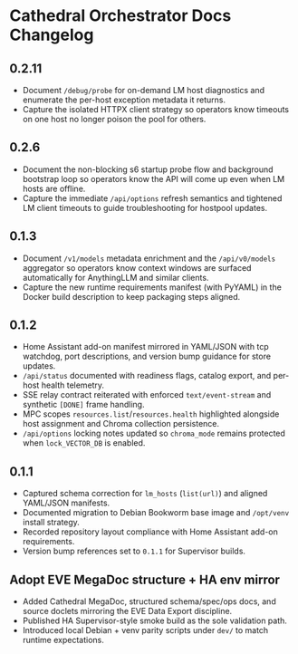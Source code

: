 # Cathedral Orchestrator Docs Changelog

## 0.2.11
- Document `/debug/probe` for on-demand LM host diagnostics and enumerate the per-host exception metadata it returns.
- Capture the isolated HTTPX client strategy so operators know timeouts on one host no longer poison the pool for others.

## 0.2.6
- Document the non-blocking s6 startup probe flow and background bootstrap loop so operators know the API will come up even when LM hosts are offline.
- Capture the immediate `/api/options` refresh semantics and tightened LM client timeouts to guide troubleshooting for hostpool updates.

## 0.1.3
- Document `/v1/models` metadata enrichment and the `/api/v0/models` aggregator so operators know context windows are surfaced
  automatically for AnythingLLM and similar clients.
- Capture the new runtime requirements manifest (with PyYAML) in the Docker build description to keep packaging steps aligned.

## 0.1.2
- Home Assistant add-on manifest mirrored in YAML/JSON with tcp watchdog, port descriptions, and version bump guidance for store updates.
- `/api/status` documented with readiness flags, catalog export, and per-host health telemetry.
- SSE relay contract reiterated with enforced `text/event-stream` and synthetic `[DONE]` frame handling.
- MPC scopes `resources.list`/`resources.health` highlighted alongside host assignment and Chroma collection persistence.
- `/api/options` locking notes updated so `chroma_mode` remains protected when `lock_VECTOR_DB` is enabled.

## 0.1.1
- Captured schema correction for `lm_hosts` (`list(url)`) and aligned YAML/JSON manifests.
- Documented migration to Debian Bookworm base image and `/opt/venv` install strategy.
- Recorded repository layout compliance with Home Assistant add-on requirements.
- Version bump references set to `0.1.1` for Supervisor builds.

## Adopt EVE MegaDoc structure + HA env mirror
- Added Cathedral MegaDoc, structured schema/spec/ops docs, and source doclets mirroring the EVE Data Export discipline.
- Published HA Supervisor-style smoke build as the sole validation path.
- Introduced local Debian + venv parity scripts under `dev/` to match runtime expectations.
